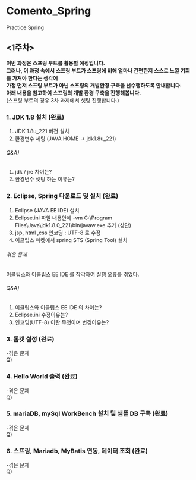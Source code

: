 # Comento_Spring
Practice Spring 
  
## <1주차>
**이번 과정은 스프링 부트를 활용할 예정입니다.**  
**그러나, 이 과정 속에서 스프링 부트가 스프링에 비해 얼마나 간편한지 스스로 느낄 기회를 가져야 한다는 생각에**  
**가정 먼저 스프링 부트가 아닌 스프링의 개발환경 구축을 선수행하도록 안내합니다.**  
**아래 내용을 참고하여 스프링의 개발 환경 구축을 진행해봅니다.**  
(스프링 부트의 경우 3차 과제에서 셋팅 진행합니다.)  
  
### 1. JDK 1.8 설치 (완료)  
1. JDK 1.8u_221 버전 설치 
2. 환경변수 세팅 (JAVA HOME -> jdk1.8u_221)
  
###### Q&A)  
  1. jdk / jre 차이는?   
  2. 환경변수 셋팅 하는 이유는?   
    
### 2. Eclipse, Spring 다운로드 및 설치 (완료)  
1. Eclipse (JAVA EE IDE) 설치 
2. Eclipse.ini 파일 내용안에 -vm C:\Program Files\Java\jdk1.8.0_221\bin\javaw.exe 추가 (상단)  
3. jsp, html ,css 인코딩 : UTF-8 로 수정  
4. 이클립스 마켓에서 spring STS (Spring Tool) 설치  
###### 겪은 문제  
 이클립스와 이클립스 EE IDE 를 착각하여 실행 오류를 겪었다.   
###### Q&A)  
  1. 이클립스와 이클립스 EE IDE 의 차이는?  
  2. Eclipse.ini 수정이유는? 
  3. 인코딩(UTF-8) 이란 무엇이며 변경이유는?
    
### 3. 톰캣 설정 (완료)  
  -겪은 문제  
  Q)  
    
### 4. Hello World 출력 (완료)  
  -겪은 문제  
  Q)  
    
### 5. mariaDB, mySql WorkBench 설치 및 샘플 DB 구축 (완료)  
  -겪은 문제  
  Q)  
    
### 6. 스프링, Mariadb, MyBatis 연동, 데이터 조회 (완료)  
  -겪은 문제  
  Q)  
  
